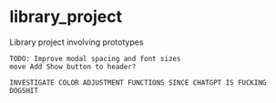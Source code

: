 # library_project
Library project involving prototypes

~~~
TODO: Improve modal spacing and font sizes
move Add Show button to header? 

INVESTIGATE COLOR ADJUSTMENT FUNCTIONS SINCE CHATGPT IS FUCKING DOGSHIT